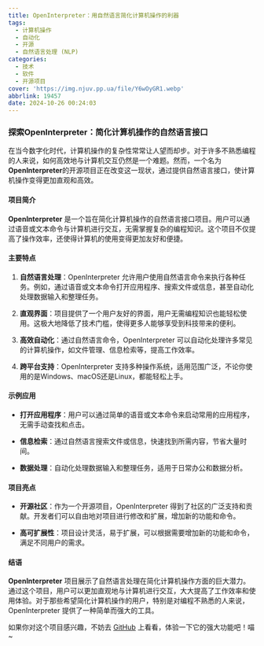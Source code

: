 ```yaml
---
title: OpenInterpreter：用自然语言简化计算机操作的利器
tags:
  - 计算机操作
  - 自动化
  - 开源
  - 自然语言处理 (NLP)
categories:
  - 技术
  - 软件
  - 开源项目
cover: 'https://img.njuv.pp.ua/file/Y6wOyGR1.webp'
abbrlink: 19457
date: 2024-10-26 00:24:03
---
```


### 探索OpenInterpreter：简化计算机操作的自然语言接口

在当今数字化时代，计算机操作的复杂性常常让人望而却步。对于许多不熟悉编程的人来说，如何高效地与计算机交互仍然是一个难题。然而，一个名为**OpenInterpreter**的开源项目正在改变这一现状，通过提供自然语言接口，使计算机操作变得更加直观和高效。

#### 项目简介

**OpenInterpreter** 是一个旨在简化计算机操作的自然语言接口项目。用户可以通过语音或文本命令与计算机进行交互，无需掌握复杂的编程知识。这个项目不仅提高了操作效率，还使得计算机的使用变得更加友好和便捷。

#### 主要特点

1. **自然语言处理**：OpenInterpreter 允许用户使用自然语言命令来执行各种任务。例如，通过语音或文本命令打开应用程序、搜索文件或信息，甚至自动化处理数据输入和整理任务。
   
2. **直观界面**：项目提供了一个用户友好的界面，用户无需编程知识也能轻松使用。这极大地降低了技术门槛，使得更多人能够享受到科技带来的便利。

3. **高效自动化**：通过自然语言命令，OpenInterpreter 可以自动化处理许多常见的计算机操作，如文件管理、信息检索等，提高工作效率。

4. **跨平台支持**：OpenInterpreter 支持多种操作系统，适用范围广泛，不论你使用的是Windows、macOS还是Linux，都能轻松上手。

#### 示例应用

- **打开应用程序**：用户可以通过简单的语音或文本命令来启动常用的应用程序，无需手动查找和点击。
     
- **信息检索**：通过自然语言搜索文件或信息，快速找到所需内容，节省大量时间。
       
- **数据处理**：自动化处理数据输入和整理任务，适用于日常办公和数据分析。

#### 项目亮点

- **开源社区**：作为一个开源项目，OpenInterpreter 得到了社区的广泛支持和贡献。开发者们可以自由地对项目进行修改和扩展，增加新的功能和命令。
         
- **高可扩展性**：项目设计灵活，易于扩展，可以根据需要增加新的功能和命令，满足不同用户的需求。

#### 结语

**OpenInterpreter** 项目展示了自然语言处理在简化计算机操作方面的巨大潜力。通过这个项目，用户可以更加直观地与计算机进行交互，大大提高了工作效率和使用体验。对于那些希望简化计算机操作的用户，特别是对编程不熟悉的人来说，OpenInterpreter 提供了一种简单而强大的工具。

如果你对这个项目感兴趣，不妨去 [GitHub](https://github.com/OpenInterpreter/open-interpreter) 上看看，体验一下它的强大功能吧！喵~
